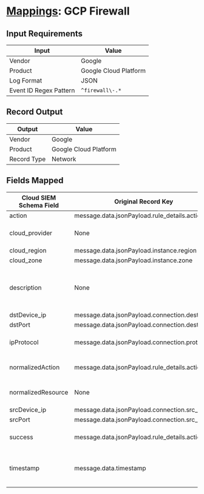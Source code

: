 # [Mappings](README.md): GCP Firewall

## Input Requirements

|Input|Value|
|-----|-----|
|Vendor|Google|
|Product|Google Cloud Platform|
|Log Format|JSON|
|Event ID Regex Pattern|`^firewall\-.*`|

## Record Output

|Output|Value|
|------|-----|
|Vendor|Google|
|Product|Google Cloud Platform|
|Record Type|Network|

## Fields Mapped

|Cloud SIEM Schema Field|Original Record Key|Notes|
|-----------------------|-------------------|-----|
|action|message.data.jsonPayload.rule_details.action||
|cloud_provider|None|The static text `GCP` is populated in this schema field.|
|cloud_region|message.data.jsonPayload.instance.region||
|cloud_zone|message.data.jsonPayload.instance.zone||
|description|None|The static text `Network information was captured from GCP with VPC firewall logs.` is populated in this schema field.|
|dstDevice_ip|message.data.jsonPayload.connection.dest_ip||
|dstPort|message.data.jsonPayload.connection.dest_port||
|ipProtocol|message.data.jsonPayload.connection.protocol|This is a lookup field. More info to come in the catalog later...|
|normalizedAction|message.data.jsonPayload.rule_details.action|This is a lookup field. More info to come in the catalog later...|
|normalizedResource|None|The static text `network` is populated in this schema field.|
|srcDevice_ip|message.data.jsonPayload.connection.src_ip||
|srcPort|message.data.jsonPayload.connection.src_port||
|success|message.data.jsonPayload.rule_details.action|This is a lookup field. More info to come in the catalog later...|
|timestamp|message.data.timestamp|We expect the orginal record value of `message.data.timestamp` is in the format `yyyy-MM-dd'T'HH:mm:ss`|

